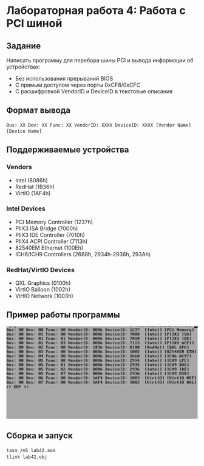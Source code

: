 # Лабораторная работа 4: Работа с PCI шиной

## Задание
Написать программу для перебора шины PCI и вывода информации об устройствах:
- Без использования прерываний BIOS
- С прямым доступом через порты 0xCF8/0xCFC
- С расшифровкой VendorID и DeviceID в текстовые описания

## Формат вывода
```
Bus: XX Dev: XX Func: XX VendorID: XXXX DeviceID: XXXX [Vendor Name] [Device Name]
```

## Поддерживаемые устройства

### Vendors
- Intel (8086h)
- RedHat (1B36h)
- VirtIO (1AF4h)

### Intel Devices
- PCI Memory Controller (1237h)
- PIIX3 ISA Bridge (7000h)
- PIIX3 IDE Controller (7010h)
- PIIX4 ACPI Controller (7113h)
- 82540EM Ethernet (100Eh)
- ICH6/ICH9 Controllers (2668h, 2934h-2936h, 293Ah)

### RedHat/VirtIO Devices
- QXL Graphics (0100h)
- VirtIO Balloon (1002h)
- VirtIO Network (1003h)

## Пример работы программы
![Lab 4.2 Demo](/images/42.png)

## Сборка и запуск
```bash
tasm /m5 lab42.asm
tlink lab42.obj
```
